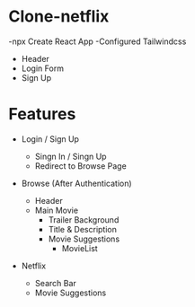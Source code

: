 # Clone-netflix

-npx Create React App
-Configured Tailwindcss
- Header
- Login Form 
- Sign Up 

# Features
- Login / Sign Up
  - Singn In  / Singn Up 
  - Redirect to Browse Page
- Browse (After Authentication)
  - Header
  - Main Movie
    - Trailer Background 
    - Title & Description 
    - Movie Suggestions
      - MovieList

- Netflix
  - Search Bar    
  - Movie Suggestions   